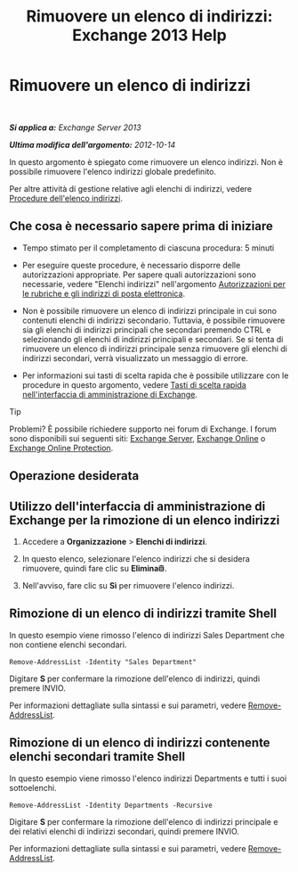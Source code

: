 ﻿---
title: 'Rimuovere un elenco di indirizzi: Exchange 2013 Help'
TOCTitle: Rimuovere un elenco di indirizzi
ms:assetid: 39a313f3-41d4-4c8f-af67-df2316f3687f
ms:mtpsurl: https://technet.microsoft.com/it-it/library/Aa997294(v=EXCHG.150)
ms:contentKeyID: 50480363
ms.date: 05/22/2018
mtps_version: v=EXCHG.150
ms.translationtype: MT
---

# Rimuovere un elenco di indirizzi

 

_**Si applica a:** Exchange Server 2013_

_**Ultima modifica dell'argomento:** 2012-10-14_

In questo argomento è spiegato come rimuovere un elenco indirizzi. Non è possibile rimuovere l'elenco indirizzi globale predefinito.

Per altre attività di gestione relative agli elenchi di indirizzi, vedere [Procedure dell'elenco indirizzi](address-list-procedures-exchange-2013-help.md).

## Che cosa è necessario sapere prima di iniziare

  - Tempo stimato per il completamento di ciascuna procedura: 5 minuti

  - Per eseguire queste procedure, è necessario disporre delle autorizzazioni appropriate. Per sapere quali autorizzazioni sono necessarie, vedere "Elenchi indirizzi" nell'argomento [Autorizzazioni per le rubriche e gli indirizzi di posta elettronica](email-address-and-address-book-permissions-exchange-2013-help.md).

  - Non è possibile rimuovere un elenco di indirizzi principale in cui sono contenuti elenchi di indirizzi secondario. Tuttavia, è possibile rimuovere sia gli elenchi di indirizzi principali che secondari premendo CTRL e selezionando gli elenchi di indirizzi principali e secondari. Se si tenta di rimuovere un elenco di indirizzi principale senza rimuovere gli elenchi di indirizzi secondari, verrà visualizzato un messaggio di errore.

  - Per informazioni sui tasti di scelta rapida che è possibile utilizzare con le procedure in questo argomento, vedere [Tasti di scelta rapida nell'interfaccia di amministrazione di Exchange](keyboard-shortcuts-in-the-exchange-admin-center-exchange-online-protection-help.md).


> [!TIP]
> Problemi? È possibile richiedere supporto nei forum di Exchange. I forum sono disponibili sui seguenti siti: <A href="https://go.microsoft.com/fwlink/p/?linkid=60612">Exchange Server</A>, <A href="https://go.microsoft.com/fwlink/p/?linkid=267542">Exchange Online</A> o <A href="https://go.microsoft.com/fwlink/p/?linkid=285351">Exchange Online Protection</A>.



## Operazione desiderata

## Utilizzo dell'interfaccia di amministrazione di Exchange per la rimozione di un elenco indirizzi

1.  Accedere a **Organizzazione** \> **Elenchi di indirizzi**.

2.  In questo elenco, selezionare l'elenco indirizzi che si desidera rimuovere, quindi fare clic su **Elimina**![Icona Elimina](images/Dd979797.14f639f6-61e8-4418-bbfb-0db14de9d2f5(EXCHG.150).gif "Icona Elimina").

3.  Nell'avviso, fare clic su **Sì** per rimuovere l'elenco indirizzi.

## Rimozione di un elenco di indirizzi tramite Shell

In questo esempio viene rimosso l'elenco di indirizzi Sales Department che non contiene elenchi secondari.

    Remove-AddressList -Identity "Sales Department"

Digitare **S** per confermare la rimozione dell'elenco di indirizzi, quindi premere INVIO.

Per informazioni dettagliate sulla sintassi e sui parametri, vedere [Remove-AddressList](https://technet.microsoft.com/it-it/library/bb124342\(v=exchg.150\)).

## Rimozione di un elenco di indirizzi contenente elenchi secondari tramite Shell

In questo esempio viene rimosso l'elenco indirizzi Departments e tutti i suoi sottoelenchi.

    Remove-AddressList -Identity Departments -Recursive

Digitare **S** per confermare la rimozione dell'elenco di indirizzi principale e dei relativi elenchi di indirizzi secondari, quindi premere INVIO.

Per informazioni dettagliate sulla sintassi e sui parametri, vedere [Remove-AddressList](https://technet.microsoft.com/it-it/library/bb124342\(v=exchg.150\)).

